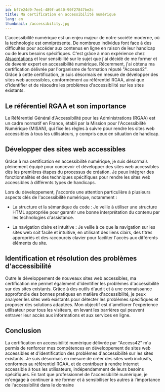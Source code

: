 ```yaml
---
id: bf7e24d9-7ee1-489f-a640-90f27847be2c
title: Ma certification en accessibilité numérique
lang: en
thumbnail: /accessibility.jpg
---
```


L'accessibilité numérique est un enjeu majeur de notre société moderne, où la technologie est omniprésente. De nombreux individus font face à des difficultés pour accéder aux contenus en ligne en raison de leur handicap ou de leurs besoins spécifiques. C'est grâce à mon expérience chez [Alsacréations](https://www.alsacreations.fr/) et leur sensibilité sur le sujet que j'ai décidé de me former et de devenir expert en accessibilité numérique. Récemment, j'ai obtenu ma certification délivrée par l'organisme de formation réputé "Access42". Grâce à cette certification, je suis désormais en mesure de développer des sites web accessibles, conformément au référentiel RGAA, ainsi que d'identifier et de résoudre les problèmes d'accessibilité sur les sites existants.

## Le référentiel RGAA et son importance

Le Référentiel Général d'Accessibilité pour les Administrations (RGAA) est un cadre normatif en France, établi par la Mission pour l'Accessibilité Numérique (MISAN), qui fixe les règles à suivre pour rendre les sites web accessibles à tous les utilisateurs, y compris ceux en situation de handicap.

## Développer des sites web accessibles

Grâce à ma certification en accessibilité numérique, je suis désormais pleinement équipé pour concevoir et développer des sites web accessibles dès les premières étapes du processus de création. Je peux intégrer des fonctionnalités et des techniques spécifiques pour rendre les sites web accessibles à différents types de handicaps.

Lors du développement, j'accorde une attention particulière à plusieurs aspects clés de l'accessibilité numérique, notamment :

- La structure et la sémantique du code : Je veille à utiliser une structure HTML appropriée pour garantir une bonne interprétation du contenu par les technologies d'assistance.

- La navigation claire et intuitive : Je veille à ce que la navigation sur les sites web soit facile et intuitive, en utilisant des liens clairs, des titres appropriés et des raccourcis clavier pour faciliter l'accès aux différents éléments du site.

## Identification et résolution des problèmes d'accessibilité

Outre le développement de nouveaux sites web accessibles, ma certification me permet également d'identifier les problèmes d'accessibilité sur des sites existants. Grâce à des outils d'audit et à une connaissance approfondie des bonnes pratiques en matière d'accessibilité, je peux analyser les sites web existants pour détecter les problèmes spécifiques et proposer des solutions adaptées. Mon objectif est d'améliorer l'expérience utilisateur pour tous les visiteurs, en levant les barrières qui peuvent entraver leur accès aux informations et aux services en ligne.

## Conclusion

La certification en accessibilité numérique délivrée par "Access42" m'a permis de renforcer mes compétences en développement de sites web accessibles et d'identification des problèmes d'accessibilité sur les sites existants. Je suis désormais en mesure de créer des sites web inclusifs, conformes au référentiel RGAA, et de contribuer à rendre Internet accessible à tous les utilisateurs, indépendamment de leurs besoins spécifiques. En tant que professionnel de l'accessibilité numérique, je m'engage à continuer à me former et à sensibiliser les autres à l'importance de l'accessibilité dans le domaine
